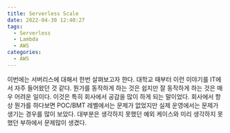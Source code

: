 ```yaml
---
title: Serverless Scale
date: 2022-04-30 12:40:27
tags:
  - Serverless
  - Lambda
  - AWS
categories:
  - AWS
---
```


이번에는 서버리스에 대해서 한번 살펴보고자 한다. 대학교 때부터 이런 이야기를 IT에서 자주 들어왔던 것 같다. 뭔가를 동작하게 하는 것은 쉽지만 잘 동작하게 하는 것은 매우 어려운 일이다. 이것은 특히 회사에서 공감을 많이 하게 되는 말이었다. 회사에서 항상 뭔가를 하다보면 POC/BMT 레벨에서는 문제가 없었지만 실제 운영에서는 문제가 생기는 경우를 많이 보았다. 대부분은 생각하지 못했던 예외 케이스와 미리 생각하지 못했던 부하에서 문제많이 생겼다.
